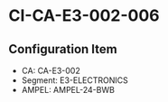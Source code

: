 # CI-CA-E3-002-006

## Configuration Item
- CA: CA-E3-002
- Segment: E3-ELECTRONICS
- AMPEL: AMPEL-24-BWB
